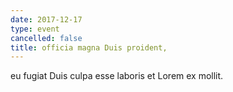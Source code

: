 ```yaml
---
date: 2017-12-17
type: event
cancelled: false
title: officia magna Duis proident,
---
```

eu fugiat Duis culpa esse laboris et Lorem ex mollit.